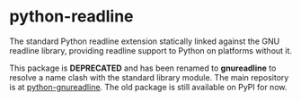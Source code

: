 python-readline
===============

The standard Python readline extension statically linked against the GNU readline library, providing readline support to Python on platforms without it.

This package is **DEPRECATED** and has been renamed to **gnureadline** to resolve a name clash with the standard library module. The main repository is at [python-gnureadline](https://github.com/ludwigschwardt/python-gnureadline). The old package is still available on PyPI for now.

